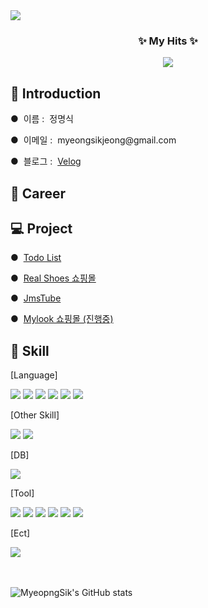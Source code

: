 <img src="https://capsule-render.vercel.app/api?type=venom&height=200&color=gradient&customColorList=4,6,30&text=MyeongSik's%20Github&desc=Welcome😄&descAlignY=69&descSize=15&animation=fadeIn&fontSize=55&fontColor=232323"/>

<h3 align="center"> ✨ My Hits ✨ </h3>
<div align=center>
<a href="https://hits.seeyoufarm.com"><img src="https://hits.seeyoufarm.com/api/count/incr/badge.svg?url=https%3A%2F%2Fgithub.com%2Fjmsyaya&count_bg=%23000000&title_bg=%23000000&icon=github.svg&icon_color=%23E7E7E7&title=Hits&edge_flat=false"/></a>
</div>

<h2> 👔 Introduction </h2>
<p> ●&nbsp;&nbsp;이름 : &nbsp;정명식</p>
<p> ●&nbsp;&nbsp;이메일 : &nbsp;myeongsikjeong@gmail.com</p>
<div>
  <p> ●&nbsp;&nbsp;블로그 : &nbsp;<a href="https://velog.io/@jmsyaya">Velog</a></p>
</div>

<h2> 📜 Career </h2>
<h2> 💻 Project </h2>
<p> ●&nbsp;&nbsp;<a href="https://github.com/jmsyaya/Todo">Todo List</a></p>
<p> ●&nbsp;&nbsp;<a href="https://github.com/jmsyaya/RealShoes">Real Shoes 쇼핑몰</a></p>
<p> ●&nbsp;&nbsp;<a href="https://github.com/jmsyaya/JmsTube">JmsTube</a></p>
<p> ●&nbsp;&nbsp;<a href="">Mylook 쇼핑몰 (진행중)</a></p>

<h2> 📖 Skill </h2>
<p> [Language] </p>
<div>
  <img src="https://img.shields.io/badge/JavaScript-F7DF1E?style=flat&logo=JavaScript&logoColor=FFFFFF"/>
  <img src="https://img.shields.io/badge/HTML5-E34F26?style=flat&logo=HTML5&logoColor=FFFFFF"/>
  <img src="https://img.shields.io/badge/CSS3-1572B6?style=flat&logo=CSS3&logoColor=FFFFFF"/>
  <img src="https://img.shields.io/badge/C++-00599C?style=flat&logo=cplusplus&logoColor=FFFFFF"/>
  <img src="https://img.shields.io/badge/Java-F2C811?style=flat&logo=openjdk&logoColor=FFFFFF"/>
  <img src="https://img.shields.io/badge/Python-3776AB?style=flat&logo=python&logoColor=FFFFFF"/>
</div>
  <p> [Other Skill] </p>
<div>
  <img src="https://img.shields.io/badge/React-61DAFB?style=flat&logo=React&logoColor=FFFFFF"/>
  <img src="https://img.shields.io/badge/Node.js-339933?style=flat&logo=Node.js&logoColor=FFFFFF"/>
</div>
<p> [DB] </p>
<div>
  <img src="https://img.shields.io/badge/MySQL-4479A1?style=flat&logo=MySQL&logoColor=FFFFFF"/>
</div>
<p> [Tool] </p>
<div>
  <img src="https://img.shields.io/badge/Visual Studio-5C2D91?style=flat&logo=visualstudio&logoColor=FFFFFF"/>
  <img src="https://img.shields.io/badge/VS Code-007ACC?style=flat&logo=visualstudiocode&logoColor=FFFFFF"/>
  <img src="https://img.shields.io/badge/Eclipse IDE-2C2255?style=flat&logo=eclipseide&logoColor=FFFFFF"/>
  <img src="https://img.shields.io/badge/Jupyter-F37626?style=flat&logo=jupyter&logoColor=FFFFFF"/>
  <img src="https://img.shields.io/badge/AndroidStudio-3DDC84?style=flat&logo=androidstudio&logoColor=FFFFFF"/>
  <img src="https://img.shields.io/badge/GitHub-181717?style=flat&logo=GitHub&logoColor=FFFFFF"/>
</div>
<p> [Ect] </p>
<div>
  <img src="https://img.shields.io/badge/PowerPoint-B7472A?style=flat&logo=microsoftpowerpoint&logoColor=FFFFFF"/>
</div>

<br></br>
![MyeopngSik's GitHub stats](https://github-readme-stats.vercel.app/api?username=jmsyaya&include_all_commits=true&show_icons=true&theme=radical&count_private=true)

<!--
**jmsyaya/jmsyaya** is a ✨ _special_ ✨ repository because its `README.md` (this file) appears on your GitHub profile.

Here are some ideas to get you started:

- 🔭 I’m currently working on ...
- 🌱 I’m currently learning ...
- 👯 I’m looking to collaborate on ...
- 🤔 I’m looking for help with ...
- 💬 Ask me about ...
- 📫 How to reach me: ...
- 😄 Pronouns: ...
- ⚡ Fun fact: ...
-->
